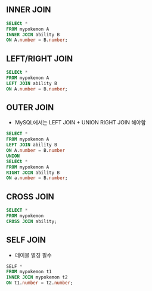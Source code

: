 ## INNER JOIN 
```sql
SELECt *
FROM mypokemon A
INNER JOIN ability B
ON A.number = B.number;
```

## LEFT/RIGHT JOIN 
```sql
SELECt *
FROM mypokemon A
LEFT JOIN ability B
ON A.number = B.number;
```

## OUTER JOIN 
- MySQL에서는 LEFT JOIN + UNION RIGHT JOIN 해야함 
```sql
SELECT *
FROM mypokemon A
LEFT JOIN ability B
ON A.number = B.number
UNION
SELECt *
FROM mypokemon A
RIGHT JOIN ability B
ON a.number = B.number;
```

## CROSS JOIN
```sql
SELECT *
FROM mypokemon
CROSS JOIN ability;
```

## SELF JOIN 
- 테이블 별칭 필수
```sql
SELF *
FROM mypokemon t1
INNER JOIN mypokemon t2
ON t1.number = t2.number;
```















